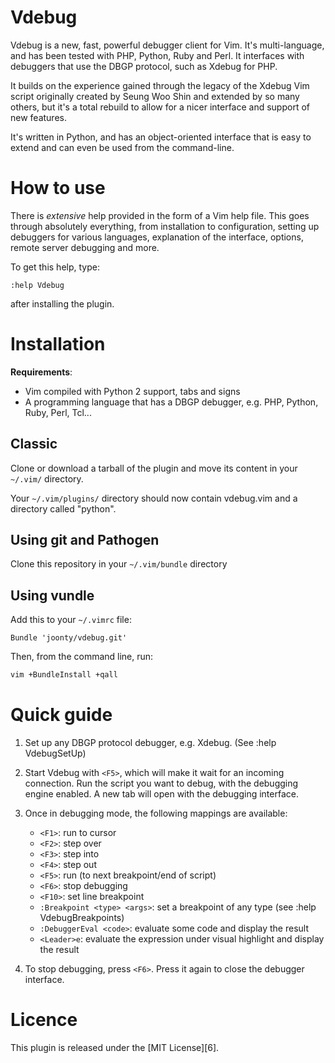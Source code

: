 # Vdebug

Vdebug is a new, fast, powerful debugger client for Vim. It's multi-language,
and has been tested with PHP, Python, Ruby and Perl. It interfaces with
debuggers that use the DBGP protocol, such as Xdebug for PHP. 

It builds on the experience gained through the legacy of the Xdebug Vim script 
originally created by Seung Woo Shin and extended by so many others, but it's a
total rebuild to allow for a nicer interface and support of new features.

It's written in Python, and has an object-oriented interface that is easy to extend 
and can even be used from the command-line.

# How to use

There is *extensive* help provided in the form of a Vim help file. This goes
through absolutely everything, from installation to configuration, setting up
debuggers for various languages, explanation of the interface, options, remote
server debugging and more.

To get this help, type:

```
:help Vdebug
```

after installing the plugin.

# Installation

**Requirements**:

  * Vim compiled with Python 2 support, tabs and signs
  * A programming language that has a DBGP debugger, e.g. PHP, Python, Ruby,
    Perl, Tcl...

## Classic

Clone or download a tarball of the plugin and move its content in your
`~/.vim/` directory.

Your `~/.vim/plugins/` directory should now contain vdebug.vim and a directory
called "python".

## Using git and Pathogen

Clone this repository in your `~/.vim/bundle` directory

## Using vundle

Add this to your `~/.vimrc` file:

```vim
Bundle 'joonty/vdebug.git'
```

Then, from the command line, run:

```bash
vim +BundleInstall +qall
```

# Quick guide

  1. Set up any DBGP protocol debugger, e.g. Xdebug. (See :help VdebugSetUp) 
  2. Start Vdebug with `<F5>`, which will make it wait for an incoming connection. Run the script you want to debug, with the debugging engine enabled. A new tab will open with the debugging interface.
  3. Once in debugging mode, the following mappings are available:

      * `<F1>`: run to cursor
      * `<F2>`: step over
      * `<F3>`: step into
      * `<F4>`: step out
      * `<F5>`: run (to next breakpoint/end of script)
      * `<F6>`: stop debugging
      * `<F10>`: set line breakpoint
      * `:Breakpoint <type> <args>`: set a breakpoint of any type (see :help
        VdebugBreakpoints)
      * `:DebuggerEval <code>`: evaluate some code and display the result
      * `<Leader>e`: evaluate the expression under visual highlight and display the result
  4. To stop debugging, press `<F6>`. Press it again to close the debugger
     interface.

# Licence

This plugin is released under the [MIT License][6].

[1]: https://raw.github.com/joonty/vdebug/master/LICENSE
